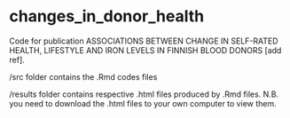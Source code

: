 # changes_in_donor_health
Code for publication ASSOCIATIONS BETWEEN CHANGE IN SELF-RATED HEALTH, LIFESTYLE AND IRON LEVELS IN FINNISH BLOOD DONORS [add ref].

/src folder contains the .Rmd codes files

/results folder contains respective .html files produced by .Rmd files. N.B. you need to download the .html files to your own computer to view them.
